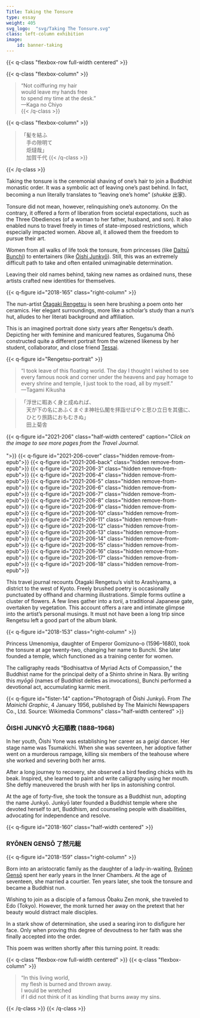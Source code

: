 ```yaml
---
Title: Taking the Tonsure
type: essay
weight: 405
svg_logo:  "svg/Taking The Tonsure.svg"
class: left-column exhibition
image: 
    id: banner-taking
---
```


{{< q-class "flexbox-row full-width centered" >}}

{{< q-class "flexbox-column" >}}
>“Not coiffuring my hair<br />
>would leave my hands free<br />
>to spend my time at the desk.”<br />
>—Kaga no Chiyo<br />
{{< /q-class >}}

{{< q-class "flexbox-column" >}}
><span lang="ja">「髪を結ふ<br />
>&#12288;手の隙明て　<br />
>&#12288;炬燵哉」<br />
>&#12288;加賀千代</span>
{{< /q-class >}}

{{< /q-class >}}


<div class="spacer-200"></div>

Taking the tonsure is the ceremonial shaving of one’s hair to join a Buddhist monastic order. It was a symbolic act of leaving one’s past behind. In fact, becoming a nun literally translates to “leaving one’s home” (*shukke* <span lang="ja">出家</span>).

Tonsure did not mean, however, relinquishing one’s autonomy. On the contrary, it offered a form of liberation from societal expectations, such as the Three Obediences (of a woman to her father, husband, and son). It also enabled nuns to travel freely in times of state-imposed restrictions, which especially impacted women. Above all, it allowed them the freedom to pursue their art.

Women from all walks of life took the tonsure, from princesses (like [Daitsū Bunchi](/artists/#Daitsū-Bunchi-大通文智/)) to entertainers (like [Ōishi Junkyō](/artists/#Ōishi-Junkyō-大石順教/)). Still, this was an extremely difficult path to take and often entailed unimaginable determination.

Leaving their old names behind, taking new names as ordained nuns, these artists crafted new identities for themselves.


<div class="spacer-100"></div>

{{< q-figure id="2018-165" class="right-column" >}}

The nun-artist [Ōtagaki Rengetsu](/artists/#Ōtagaki-Rengetsu-太田垣蓮月/) is seen here brushing a poem onto her ceramics. Her elegant surroundings, more like a scholar’s study than a nun’s hut, alludes to her literati background and affiliation.

This is an imagined portrait done sixty years after Rengetsu’s death. Depicting her with feminine and manicured features, Suganuma Ōhō constructed quite a different portrait from the wizened likeness by her student, collaborator, and close friend [Tessai](/artists/#Tomioka-Tessai-富岡鉄斎/).

{{< q-figure id="Rengetsu-portrait" >}}

>“I took leave of this floating world. The day I thought I wished to see every famous nook and corner under the heavens and pay homage to every shrine and temple, I just took to the road, all by myself.”<br />
>—Tagami Kikusha

><span lang="ja">「浮世に暇あく身と成ぬれば、<br />
>&#12288;天が下の名にあふくまぐま神社仏閣を拝詣せばやと思ひ立日を其儘に、<br />
>&#12288;ひとり旅路におもむきぬ」<br />
>&#12288;田上菊舎</span>

<div class="spacer spacer-200"></div>

{{< q-figure id="2021-206" class="half-width centered" caption="*Click on the image to see more pages from the Travel Journal.*<br/><br/>">}}
{{< q-figure id="2021-206-cover" class="hidden remove-from-epub">}}
{{< q-figure id="2021-206-back" class="hidden remove-from-epub">}}
{{< q-figure id="2021-206-3" class="hidden remove-from-epub">}}
{{< q-figure id="2021-206-4" class="hidden remove-from-epub">}}
{{< q-figure id="2021-206-5" class="hidden remove-from-epub">}}
{{< q-figure id="2021-206-6" class="hidden remove-from-epub">}}
{{< q-figure id="2021-206-7" class="hidden remove-from-epub">}}
{{< q-figure id="2021-206-8" class="hidden remove-from-epub">}}
{{< q-figure id="2021-206-9" class="hidden remove-from-epub">}}
{{< q-figure id="2021-206-10" class="hidden remove-from-epub">}}
{{< q-figure id="2021-206-11" class="hidden remove-from-epub">}}
{{< q-figure id="2021-206-12" class="hidden remove-from-epub">}}
{{< q-figure id="2021-206-13" class="hidden remove-from-epub">}}
{{< q-figure id="2021-206-14" class="hidden remove-from-epub">}}
{{< q-figure id="2021-206-15" class="hidden remove-from-epub">}}
{{< q-figure id="2021-206-16" class="hidden remove-from-epub">}}
{{< q-figure id="2021-206-17" class="hidden remove-from-epub">}}
{{< q-figure id="2021-206-18" class="hidden remove-from-epub">}}

This travel journal recounts Ōtagaki Rengetsu’s visit to Arashiyama, a district to the west of Kyoto. Freely brushed poetry is occasionally punctuated by offhand and charming illustrations. Simple forms outline a cluster of flowers. A few lines gather into a *torii*, a traditional Japanese gate, overtaken by vegetation. This account offers a rare and intimate glimpse into the artist’s personal musings. It must not have been a long trip since Rengetsu left a good part of the album blank.


<div class="spacer spacer-300"></div>

{{< q-figure id="2018-153" class="right-column" >}}

Princess Umenomiya, daughter of Emperor Gomizuno-o (1596–1680), took the tonsure at age twenty-two, changing her name to Bunchi. She later founded a temple, which functioned as a training center for women.

The calligraphy reads “Bodhisattva of Myriad Acts of Compassion,” the Buddhist name for the principal deity of a Shinto shrine in Nara. By writing this *myōgō* (names of Buddhist deities as invocations), Bunchi performed a devotional act, accumulating karmic merit.

<div class="spacer spacer-300"></div>

{{< q-figure id="fister-14" caption="Photograph of Ōishi Junkyō. From *The Mainichi Graphic*, 4 January 1956, published by The Mainichi Newspapers Co., Ltd. Source: Wikimedia Commons" class="half-width centered" >}}

### ŌISHI JUNKYŌ <span lang="ja">大石順教</span> (1888–1968)

In her youth, Ōishi Yone was establishing her career as a *geigi* dancer. Her stage name was Tsumakichi. When she was seventeen, her adoptive father went on a murderous rampage, killing six members of the teahouse where she worked and severing both her arms.

After a long journey to recovery, she observed a bird feeding chicks with its beak. Inspired, she learned to paint and write calligraphy using her mouth. She deftly maneuvered the brush with her lips in astonishing control.

At the age of forty-five, she took the tonsure as a Buddhist nun, adopting the name Junkyō. Junkyō later founded a Buddhist temple where she devoted herself to art, Buddhism, and counseling people with disabilities, advocating for independence and resolve.

<div class="spacer spacer-300"></div>

{{< q-figure id="2018-160" class="half-width centered" >}}

### RYŌNEN GENSŌ <span lang="ja">了然元総</span>

{{< q-figure id="2018-159" class="right-column" >}}

Born into an aristocratic family as the daughter of a lady-in-waiting, [Ryōnen Gensō](/artists/#Ryōnen-Gensō-了然元総/) spent her early years in the Inner Chambers. At the age of seventeen, she married a courtier. Ten years later, she took the tonsure and became a Buddhist nun.

Wishing to join as a disciple of a famous Ōbaku Zen monk, she traveled to Edo (Tokyo). However, the monk turned her away on the pretext that her beauty would distract male disciples.

In a stark show of determination, she used a searing iron to disfigure her face. Only when proving this degree of devoutness to her faith was she finally accepted into the order.


This poem was written shortly after this turning point. It reads:

{{< q-class "flexbox-row full-width centered" >}}
{{< q-class "flexbox-column" >}}

>“In this living world,<br />
>my flesh is burned and thrown away.<br />
>I would be wretched<br />
>if I did not think of it as kindling that burns away my sins.

{{< /q-class >}}
{{< /q-class >}}